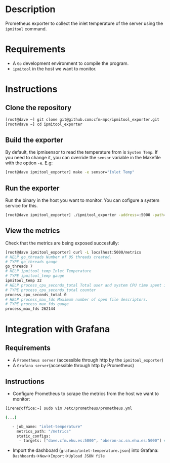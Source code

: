 # Description

Prometheus exporter to collect the inlet temperature of the server using the `ipmitool` command.

# Requirements

- A `Go` development environment to compile the program.
- `ipmitool` in the host we want to monitor. 

# Instructions

## Clone the repository

```bash
[root@dave ~] git clone git@github.com:cfm-mpc/ipmitool_exporter.git
[root@dave ~] cd ipmitool_exporter
```

## Build the exporter

By default, the ipmisensor to read the temperature from is `System Temp`. If you need to change it, you can override the `sensor` variable in the Makefile with the option `-e`. E.g: 

```bash
[root@dave ipmitool_exporter] make -e sensor="Inlet Temp" 
```

## Run the exporter

Run the binary in the host you want to monitor. You can cofigure a system service for this. 

```bash
[root@dave ipmitool_exporter] ./ipmitool_exporter -address=:5000 -path=/metrics
```

## View the metrics

Check that the metrics are being exposed succesfully:

```bash
[root@dave ipmitool_exporter] curl -L localhost:5000/metrics
# HELP go_threads Number of OS threads created.
# TYPE go_threads gauge
go_threads 7
# HELP ipmitool_temp Inlet Temperature
# TYPE ipmitool_temp gauge
ipmitool_temp 32
# HELP process_cpu_seconds_total Total user and system CPU time spent in seconds.
# TYPE process_cpu_seconds_total counter
process_cpu_seconds_total 0
# HELP process_max_fds Maximum number of open file descriptors.
# TYPE process_max_fds gauge
process_max_fds 262144
```

# Integration with Grafana

## Requirements

- A `Prometheus server` (accessible through http by the `ipmitool_exporter`)
- A `Grafana server`(accessible through http by Prometheus)

## Instructions

- Configure Prometheus to scrape the metrics from the host we want to monitor:
```bash
[irene@office:~] sudo vim /etc/prometheus/prometheus.yml

(...)

   - job_name: "inlet-temperature"
     metrics_path: "/metrics"
     static_configs:
      - targets: ["dave.cfm.ehu.es:5000", "oberon-ac.sn.ehu.es:5000"] # ipmitool exporter
```

- Import the dashboard (`grafana/inlet-temperature.json`) into Grafana:
`Dashboards`->`New`->`Import`->`Upload JSON file`
